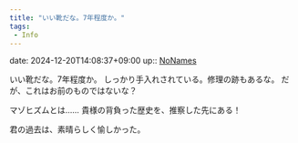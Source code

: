 ```yaml
---
title: "いい靴だな。7年程度か。"
tags:
 - Info
---
```


date: 2024-12-20T14:08:37+09:00
up:: [NoNames](Bar/Novel/Chaos/NoNames.md)

いい靴だな。7年程度か。
しっかり手入れされている。修理の跡もあるな。
だが、これはお前のものではないな？

マゾヒズムとは……
貴様の背負った歴史を、推察した先にある！

君の過去は、素晴らしく愉しかった。